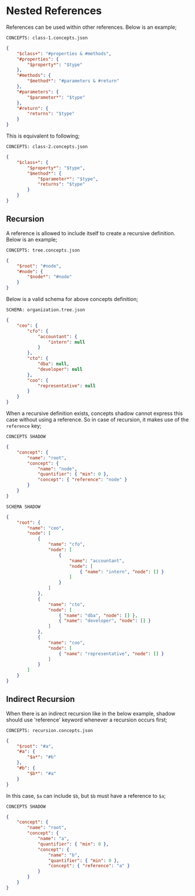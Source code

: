 # Nested References

References can be used within other references. Below is an example;

`CONCEPTS: class-1.concepts.json`

```json name="class-1.concepts.json"
{
    "$class+": "#properties & #methods",
    "#properties": {
        "$property*": "$type"
    },
    "#methods": {
        "$method*": "#parameters & #return"
    },
    "#parameters": {
        "$parameter*": "$type"
    },
    "#return": {
        "returns": "$type"
    }
}
```

This is equivalent to following;

`CONCEPTS: class-2.concepts.json`

```json name="class-2.concepts.json"
{
    "$class+": {
        "$property*": "$type",
        "$method*": {
            "$parameter*": "$type",
            "returns": "$type"
        }
    }
}
```

## Recursion

A reference is allowed to include itself to create a recursive definition. Below
is an example;

`CONCEPTS: tree.concepts.json`

```json name="recursion/tree.concepts.json"
{
    "$root": "#node",
    "#node": {
        "$node*": "#node"
    }
}
```

Below is a valid schema for above concepts definition;

`SCHEMA: organization.tree.json`

```json name="recursion/organization.tree.json"
{
    "ceo": {
        "cfo": {
            "accountant": {
                "intern": null
            }
        },
        "cto": {
            "dba": null,
            "developer": null
        },
        "coo": {
            "representative": null
        }
    }
}
```

When a recursive definition exists, concepts shadow cannot express this case
without using a reference. So in case of recursion, it makes use of the
`reference` key;

`CONCEPTS SHADOW`

```json name="recursion/tree.concepts-shadow.json"
{
    "concept": {
        "name": "root",
        "concept": {
            "name": "node",
            "quantifier": { "min": 0 },
            "concept": { "reference": "node" }
        }
    }
}
```

`SCHEMA SHADOW`

```json name="recursion/organization.tree-shadow.json"
{
    "root": {
        "name": "ceo",
        "node": [
            {
                "name": "cfo",
                "node": [
                    {
                        "name": "accountant",
                        "node": [
                            { "name": "intern", "node": [] }
                        ]
                    }
                ]
            },
            {
                "name": "cto",
                "node": [
                    { "name": "dba", "node": [] },
                    { "name": "developer", "node": [] }
                ]
            },
            {
                "name": "coo",
                "node": [
                    { "name": "representative", "node": [] }
                ]
            }
        ]
    }
}
```

## Indirect Recursion

When there is an indirect recursion like in the below example, shadow should use
'reference' keyword whenever a recursion occurs first;

`CONCEPTS: recursion.concepts.json`

```json name="indirect/recursion.concepts.json"
{
    "$root": "#a",
    "#a": {
        "$a*": "#b"
    },
    "#b": {
        "$b*": "#a"
    }
}
```

In this case, `$a` can include `$b`, but `$b` must have a reference to `$a`;

`CONCEPTS SHADOW`

```json name="indirect/recursion.concepts-shadow.json"
{
    "concept": {
        "name": "root",
        "concept": {
            "name": "a",
            "quantifier": { "min": 0 },
            "concept": {
                "name": "b",
                "quantifier": { "min": 0 },
                "concept": { "reference": "a" }
            }
        }
    }
}
```
